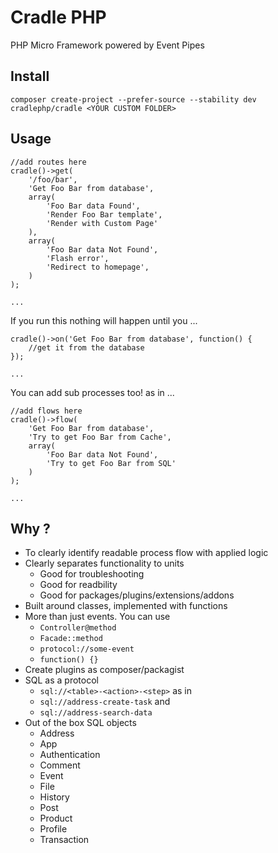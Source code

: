# Cradle PHP
PHP Micro Framework powered by Event Pipes

## Install

`composer create-project --prefer-source --stability dev cradlephp/cradle <YOUR CUSTOM FOLDER>`

## Usage

```
//add routes here
cradle()->get(
	'/foo/bar', 
	'Get Foo Bar from database',
	array(
		'Foo Bar data Found',
		'Render Foo Bar template',
		'Render with Custom Page'
	),
	array(
		'Foo Bar data Not Found',
		'Flash error',
		'Redirect to homepage',
	)
);

...
```

If you run this nothing will happen until you ...

```
cradle()->on('Get Foo Bar from database', function() {
	//get it from the database
});

...
```

You can add sub processes too! as in ...

```
//add flows here
cradle()->flow(
	'Get Foo Bar from database', 
	'Try to get Foo Bar from Cache',
	array(
		'Foo Bar data Not Found',
		'Try to get Foo Bar from SQL'
	)
);

...
```

## Why ?

 - To clearly identify readable process flow with applied logic
 - Clearly separates functionality to units
   - Good for troubleshooting
   - Good for readbility
   - Good for packages/plugins/extensions/addons
 - Built around classes, implemented with functions
 - More than just events. You can use
   - `Controller@method`
   - `Facade::method`
   - `protocol://some-event`
   - `function() {}`
 - Create plugins as composer/packagist
 - SQL as a protocol
   - `sql://<table>-<action>-<step>` as in
   - `sql://address-create-task` and
   - `sql://address-search-data`
 - Out of the box SQL objects
   - Address
   - App
   - Authentication
   - Comment
   - Event
   - File
   - History
   - Post
   - Product
   - Profile
   - Transaction